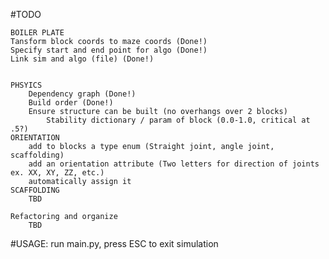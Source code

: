 #TODO 
    
    
    BOILER PLATE
    Tansform block coords to maze coords (Done!)
    Specify start and end point for algo (Done!)
    Link sim and algo (file) (Done!)


    PHSYICS
        Dependency graph (Done!)
        Build order (Done!)
        Ensure structure can be built (no overhangs over 2 blocks)
            Stability dictionary / param of block (0.0-1.0, critical at .5?)
    ORIENTATION
        add to blocks a type enum (Straight joint, angle joint, scaffolding)
        add an orientation attribute (Two letters for direction of joints ex. XX, XY, ZZ, etc.)
        automatically assign it
    SCAFFOLDING
        TBD

    Refactoring and organize
        TBD

#USAGE:
run main.py, press ESC to exit simulation